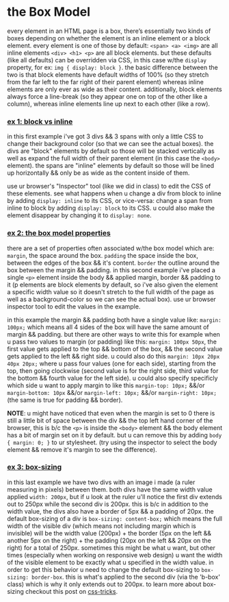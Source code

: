 # the Box Model

every element in an HTML page is a box, there’s essentially two kinds of boxes depending on whether the element is an inline element or a block element. every element is one of those by default: `<span> <a> <img>` are all inline elements `<div> <h1> <p>` are all block elements. but these defaults (like all defaults) can be overridden via CSS, in this case w/the `display` property, for ex: `img { display: block }`. the basic difference between the two is that block elements have default widths of 100% (so they stretch from the far left to the far right of their parent element) whereas inline elements are only ever as wide as their content. additionally, block elements always force a line-break (so they appear one on top of the other like a column), whereas inline elements line up next to each other (like a row).

### [ex 1: block vs inline](https://net-art-and-cultures.github.io/css-demos/demos/the-box-model-ex1.html)

in this first example i've got 3 divs && 3 spans with only a little CSS to change their background color (so that we can see the actual boxes). the divs are "block" elements by default so those will be stacked vertically as well as expand the full width of their parent element (in this case the `<body>` element). the spans are "inline" elements by default so those will be lined up horizontally && only be as wide as the content inside of them.

use ur browser's "Inspector" tool (like we did in class) to edit the CSS of these elements. see what happens when u change a div from block to inline by adding `display: inline` to its CSS, or vice-versa: change a span from inline to block by adding `display: block` to its CSS. u could also make the element disappear by changing it to `display: none`.

### [ex 2: the box model properties](https://net-art-and-cultures.github.io/css-demos/demos/the-box-model-ex2.html)

there are a set of properties often associated w/the box model which are: `margin`, the space around the box. `padding` the space inside the box, between the edges of the box && it's content. `border` the outline around the box between the margin && padding. in this second example i've placed a single `<p>` element inside the body && applied margin, border && padding to it (p elements are block elements by default, so i've also given the element a specific width value so it doesn't stretch to the full width of the page as well as a background-color so we can see the actual box). use ur browser inspector tool to edit the values in the example.

in this example the margin && padding both have a single value like: `margin: 100px;` which means all 4 sides of the box will have the same amount of margin && padding. but there are other ways to write this for example when u pass two values to margin (or padding) like this: `margin: 100px 50px`, the first value gets applied to the top && bottom of the box, && the second value gets applied to the left && right side. u could also do this `margin: 10px 20px 40px 20px;` where u pass four values (one for each side), starting from the top, then going clockwise (second value is for the right side, third value for the bottom && fourth value for the left side). u could also specify specificly which side u want to apply margin to like this `margin-top: 10px;` &&/or `margin-bottom: 10px` &&/or `margin-left: 10px;` &&/or `margin-right: 10px;` (the same is true for padding && border).

**NOTE**: u might have noticed that even when the margin is set to 0 there is still a little bit of space between the div && the top left hand corner of the browser, this is b/c the `<p>` is inside the `<body>` element && the body element has a bit of margin set on it by default. but u can remove this by adding `body { margin: 0; }` to ur stylesheet. (try using the inspector to select the body element && remove it's margin to see the difference).

### [ex 3: box-sizing](https://net-art-and-cultures.github.io/css-demos/demos/the-box-model-ex3.html)

in this last example we have two divs with an image i made (a ruler measuring in pixels) between them. both divs have the same width value applied `width: 200px`, but if u look at the ruler u'll notice the first div extends out to 250px while the second div is 200px. this is b/c in addition to the width value, the divs also have a border of 5px && a padding of 20px. the default box-sizing of a div is `box-sizing: content-box;` which means the full width of the visible div (which means not including margin which is invisible) will be the width value (200px) + the border (5px on the left && another 5px on the right) + the padding (20px on the left && 20px on the right) for a total of 250px. sometimes this might be what u want, but other times (especially when working on responsive web design) u want the width of the visible element to be exactly what u specified in the width value. in order to get this behavior u need to change the default box-sizing to `box-sizing: border-box`. this is what's applied to the second div (via the 'b-box' class) which is why it only extends out to 200px. to learn more about box-sizing checkout this post on [css-tricks](https://css-tricks.com/box-sizing/).
